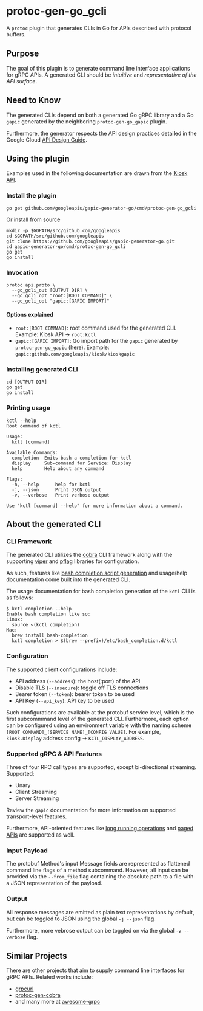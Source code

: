 # protoc-gen-go_gcli

A `protoc` plugin that generates CLIs in Go for APIs described with protocol buffers.

## Purpose

The goal of this plugin is to generate command line interface applications for gRPC APIs. A generated CLI should be _intuitive_ and _representative of the API surface_.

## Need to Know

The generated CLIs depend on both a generated Go gRPC library and a Go `gapic` generated by the neighboring `protoc-gen-go_gapic` plugin.

Furthermore, the generator respects the API design practices detailed in the Google Cloud [API Design Guide](https://cloud.google.com/apis/design/).

## Using the plugin

Examples used in the following documentation are drawn from the [Kiosk API](https://github.com/googleapis/kiosk).

### Install the plugin

```
go get github.com/googleapis/gapic-generator-go/cmd/protoc-gen-go_gcli
```

Or install from source
```
mkdir -p $GOPATH/src/github.com/googleapis
cd $GOPATH/src/github.com/googleapis
git clone https://github.com/googleapis/gapic-generator-go.git
cd gapic-generator-go/cmd/protoc-gen-go_gcli
go get
go install
```

### Invocation

```
protoc api.proto \
  --go_gcli_out [OUTPUT DIR] \
  --go_gcli_opt "root:[ROOT COMMAND]" \
  --go_gcli_opt "gapic:[GAPIC IMPORT]"
```

#### Options explained

* `root:[ROOT COMMAND]`: root command used for the generated CLI. Example: Kiosk API -> `root:kctl`
* `gapic:[GAPIC IMPORT]`: Go import path for the `gapic` generated by `protoc-gen-go_gapic` ([here](../../README.md)). Example: `gapic:github.com/googleapis/kiosk/kioskgapic`

### Installing generated CLI

```
cd [OUTPUT DIR]
go get
go install
```

### Printing usage

```
kctl --help
Root command of kctl

Usage:
  kctl [command]

Available Commands:
  completion  Emits bash a completion for kctl
  display     Sub-command for Service: Display
  help        Help about any command

Flags:
  -h, --help      help for kctl
  -j, --json      Print JSON output
  -v, --verbose   Print verbose output

Use "kctl [command] --help" for more information about a command.
```

## About the generated CLI

### CLI Framework

The generated CLI utilizes the [cobra](https://github.com/spf13/cobra) CLI framework along with the supporting [viper](https://github.com/spf13/viper) and [pflag](https://github.com/spf13/pflag) libraries for configuration.

As such, features like [bash completion script generation](https://kubernetes.io/docs/tasks/tools/install-kubectl/#enabling-shell-autocompletion) and usage/help documentation come built into the generated CLI.

The usage documentation for bash completion generation of the `kctl` CLI is as follows:
```
$ kctl completion --help
Enable bash completion like so:
Linux:
  source <(kctl completion)
Mac:
  brew install bash-completion
  kctl completion > $(brew --prefix)/etc/bash_completion.d/kctl
```

### Configuration

The supported client configurations include:

* API address (`--address`): the host(:port) of the API
* Disable TLS (`--insecure`): toggle off TLS connections
* Bearer token (`--token`): bearer token to be used
* API Key (`--api_key`): API key to be used

Such configurations are available at the protobuf service level, which is the first subcommmand level of the generated CLI. Furthermore, each option can be configured using an environment variable with the naming scheme `[ROOT COMMAND]_[SERVICE NAME]_[CONFIG VALUE]`. For example, `kiosk.Display` address config -> `KCTL_DISPLAY_ADDRESS`.

### Supported gRPC & API Features

Three of four RPC call types are supported, except bi-directional streaming. Supported:

* Unary
* Client Streaming
* Server Streaming

Review the `gapic` documentation for more information on supported transport-level features.

Furthermore, API-oriented features like [long running operations](https://cloud.google.com/apis/design/design_patterns#long_running_operations) and [paged APIs](https://cloud.google.com/apis/design/design_patterns#list_pagination) are supported as well.

### Input Payload

The protobuf Method's input Message fields are represented as flattened command line flags of a method subcommand. However, all input can be provided via the `--from_file` flag containing the absolute path to a file with a JSON representation of the payload.

### Output

All response messages are emitted as plain text representations by default, but can be toggled to JSON using the global `-j --json` flag.

Furthermore, more vebrose output can be toggled on via the global `-v --verbose` flag.

## Similar Projects

There are other projects that aim to supply command line interfaces for gRPC APIs. Related works include:

* [grpcurl](https://github.com/fullstorydev/grpcurl)
* [protoc-gen-cobra](https://github.com/fiorix/protoc-gen-cobra)
* and many more at [awesome-grpc](https://github.com/grpc-ecosystem/awesome-grpc)